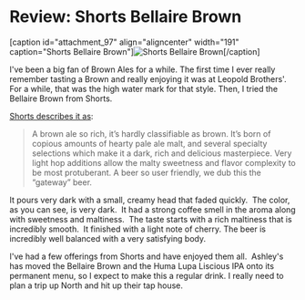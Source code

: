Review: Shorts Bellaire Brown
=============================

\[caption id="attachment\_97" align="aligncenter" width="191" caption="Shorts Bellaire Brown"\]![Shorts Bellaire Brown](http://www.panel-creations.com/varsity_brew/wp-content/uploads/2009/06/brown.png "brown")\[/caption\]

I've been a big fan of Brown Ales for a while. The first time I ever really remember tasting a Brown and really enjoying it was at Leopold Brothers'.  For a while, that was the high water mark for that style. Then, I tried the Bellaire Brown from Shorts.

[Shorts describes it as](http://www.shortsbrewing.com/brews.htm "Shorts Beer descriptions"):

> A brown ale so rich, it’s hardly classifiable as brown. It’s born of copious amounts of hearty pale ale malt, and several specialty selections which make it a dark, rich and delicious masterpiece. Very light hop additions allow the malty sweetness and flavor complexity to be most protuberant. A beer so user friendly, we dub this the “gateway” beer.

It pours very dark with a small, creamy head that faded quickly.  The color, as you can see, is very dark.  It had a strong coffee smell in the aroma along with sweetness and maltiness.  The taste starts with a rich maltiness that is incredibly smooth.  It finished with a light note of cherry. The beer is incredibly well balanced with a very satisfying body.

I've had a few offerings from Shorts and have enjoyed them all.  Ashley's has moved the Bellaire Brown and the Huma Lupa Liscious IPA onto its permanent menu, so I expect to make this a regular drink. I really need to plan a trip up North and hit up their tap house.